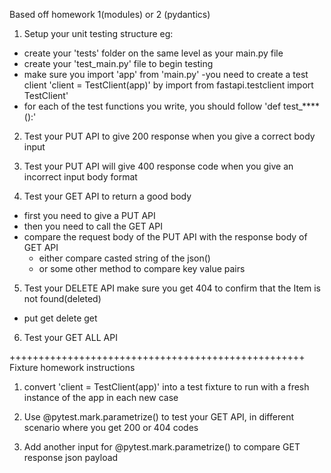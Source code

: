 Based off homework 1(modules) or 2 (pydantics)

1) Setup your unit testing structure
eg:
- create your 'tests' folder on the same level as your main.py file
- create your 'test_main.py' file to begin testing
- make sure you import 'app' from 'main.py'
-you need to create a test client 'client = TestClient(app)' by import from fastapi.testclient import TestClient'
- for each of the test functions you write, you should follow 'def test_****():'

2) Test your PUT API to give 200 response when you give a correct body input

3) Test your PUT API will give 400 response code when you give an incorrect input body format

4) Test your GET API to return a good body
- first you need to give a PUT API
- then you need to call the GET API
- compare the request body of the PUT API with the response body of GET API
    - either compare casted string of the json()
    - or some other method to compare key value pairs

5) Test your DELETE API
make sure you get 404 to confirm that the Item is not found(deleted)
- put get delete get

6) Test your GET ALL API

+++++++++++++++++++++++++++++++++++++++++++++++++++
Fixture homework instructions

1) convert 'client = TestClient(app)' into a test fixture to run with a fresh instance of the app in each new case

2) Use @pytest.mark.parametrize() to test your GET API, in different scenario where you get 200 or 404 codes

3) Add another input for @pytest.mark.parametrize() to compare GET response json payload